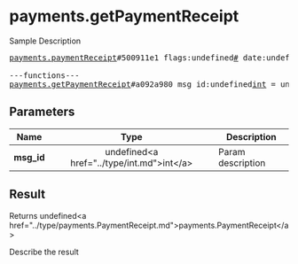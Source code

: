 # payments.getPaymentReceipt

Sample Description

<pre>
<a href="../constructor/payments.paymentReceipt">payments.paymentReceipt</a>#500911e1 flags:undefined<a href="../type/#.md">#</a> date:undefined<a href="../type/int.md">int</a> bot_id:undefined<a href="../type/int.md">int</a> invoice:undefined<a href="../type/Invoice.md">Invoice</a> provider_id:undefined<a href="../type/int.md">int</a> info:flags.0?<a href="../type/PaymentRequestedInfo.md">PaymentRequestedInfo</a> shipping:flags.1?<a href="../type/ShippingOption.md">ShippingOption</a> currency:undefined<a href="../type/string.md">string</a> total_amount:undefined<a href="../type/long.md">long</a> credentials_title:undefined<a href="../type/string.md">string</a> users:undefinedVector&lt;<a href="../type/User.md">User</a>&gt; = undefined<a href="../type/payments.PaymentReceipt.md">payments.PaymentReceipt</a>;

---functions---
<a href="../method/payments.getPaymentReceipt.md">payments.getPaymentReceipt</a>#a092a980 msg_id:undefined<a href="../type/int.md">int</a> = undefined<a href="../type/payments.PaymentReceipt.md">payments.PaymentReceipt</a>;
</pre>

## Parameters

| Name | Type | Description |
|------|:----:|-------------|
| **msg_id** | undefined&lt;a href=&#34;../type/int.md&#34;&gt;int&lt;/a&gt; | Param description |

## Result

Returns undefined&lt;a href=&#34;../type/payments.PaymentReceipt.md&#34;&gt;payments.PaymentReceipt&lt;/a&gt;

Describe the result

